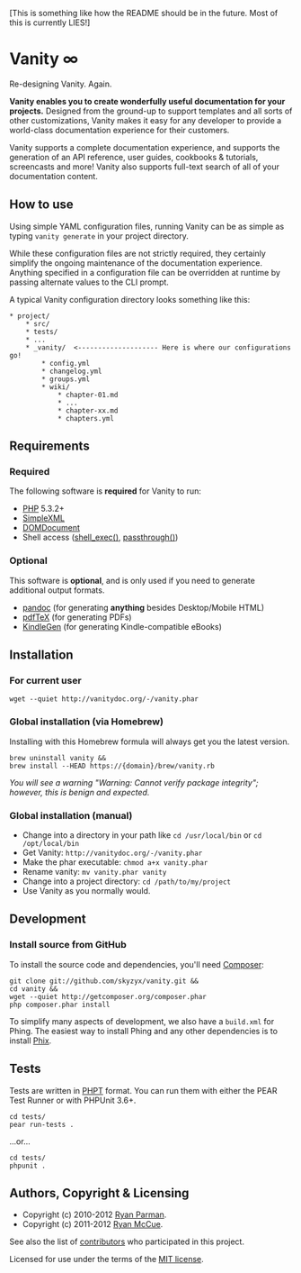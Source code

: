 [This is something like how the README should be in the future. Most of this is currently LIES!]

# Vanity ∞
Re-designing Vanity. Again.

**Vanity enables you to create wonderfully useful documentation for your projects.** Designed from the ground-up to support templates and all sorts of other customizations, Vanity makes it easy for any developer to provide a world-class documentation experience for their customers.

Vanity supports a complete documentation experience, and supports the generation of an API reference, user guides, cookbooks & tutorials, screencasts and more! Vanity also supports full-text search of all of your documentation content.


## How to use
Using simple YAML configuration files, running Vanity can be as simple as typing `vanity generate` in your project directory.

While these configuration files are not strictly required, they certainly simplify the ongoing maintenance of the documentation experience. Anything specified in a configuration file can be overridden at runtime by passing alternate values to the CLI prompt.

A typical Vanity configuration directory looks something like this:

	* project/
		* src/
		* tests/
		* ...
		* _vanity/  <-------------------- Here is where our configurations go!
			* config.yml
			* changelog.yml
			* groups.yml
			* wiki/
				* chapter-01.md
				* ...
				* chapter-xx.md
				* chapters.yml


## Requirements
### Required
The following software is **required** for Vanity to run:

* [PHP](http://php.net) 5.3.2+
* [SimpleXML](http://php.net/simplexml)
* [DOMDocument](http://php.net/dom)
* Shell access ([shell_exec()](http://php.net/shell_exec), [passthrough()](http://php.net/passthrough))

### Optional
This software is **optional**, and is only used if you need to generate additional output formats.

* [pandoc](http://johnmacfarlane.net/pandoc/) (for generating **anything** besides Desktop/Mobile HTML)
* [pdfTeX](http://www.tug.org/applications/pdftex/) (for generating PDFs)
* [KindleGen](http://www.amazon.com/gp/feature.html?ie=UTF8&docId=1000234621) (for generating Kindle-compatible eBooks)


## Installation
### For current user

	wget --quiet http://vanitydoc.org/-/vanity.phar

### Global installation (via Homebrew)
Installing with this Homebrew formula will always get you the latest version.

	brew uninstall vanity &&
	brew install --HEAD https://{domain}/brew/vanity.rb

_You will see a warning "Warning: Cannot verify package integrity"; however, this is benign and expected._

### Global installation (manual)
* Change into a directory in your path like `cd /usr/local/bin` or `cd /opt/local/bin`
* Get Vanity: `http://vanitydoc.org/-/vanity.phar`
* Make the phar executable: `chmod a+x vanity.phar`
* Rename vanity: `mv vanity.phar vanity`
* Change into a project directory: `cd /path/to/my/project`
* Use Vanity as you normally would.


## Development
### Install source from GitHub
To install the source code and dependencies, you'll need [Composer](https://github.com/composer/composer):

	git clone git://github.com/skyzyx/vanity.git &&
	cd vanity &&
	wget --quiet http://getcomposer.org/composer.phar
	php composer.phar install

To simplify many aspects of development, we also have a `build.xml` for Phing. The easiest way to install Phing and any other dependencies is to install [Phix](http://phix-project.org/#install).


## Tests
Tests are written in [PHPT](http://qa.php.net/phpt_details.php) format. You can run them with either the PEAR Test Runner or with PHPUnit 3.6+.

	cd tests/
	pear run-tests .

...or...

	cd tests/
	phpunit .


## Authors, Copyright & Licensing
* Copyright (c) 2010-2012 [Ryan Parman](http://ryanparman.com).
* Copyright (c) 2011-2012 [Ryan McCue](http://ryanmccue.info).

See also the list of [contributors](./contributors) who participated in this project.

Licensed for use under the terms of the [MIT license](http://www.opensource.org/licenses/mit-license.php).
